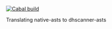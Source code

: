 [![Cabal build](https://github.com/OrenGitHub/dhscanner.1.parsers/actions/workflows/build.yml/badge.svg)](https://github.com/OrenGitHub/dhscanner.1.parsers/actions/workflows/build.yml)

Translating native-asts to dhscanner-asts
